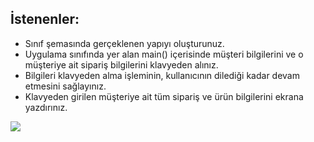 ## İstenenler:

* Sınıf şemasında gerçeklenen yapıyı oluşturunuz.
* Uygulama sınıfında yer alan main() içerisinde müşteri bilgilerini ve o müşteriye ait sipariş bilgilerini klavyeden alınız.
* Bilgileri klavyeden alma işleminin, kullanıcının dilediği kadar devam etmesini sağlayınız.
* Klavyeden girilen müşteriye ait tüm sipariş ve ürün bilgilerini ekrana yazdırınız.


![](https://github.com/celalceken/NesneYonelimliAnalizVeTasarimDersiUygulamalari/blob/master/Sekiller/02/UygulamaHafta7.png)


